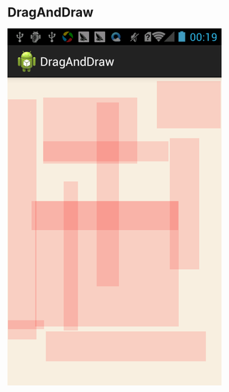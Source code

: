 DragAndDraw
===========
![DeagAndDraw](https://raw.githubusercontent.com/weidongjian/ImageBackup/master/draganddraw01.png)
